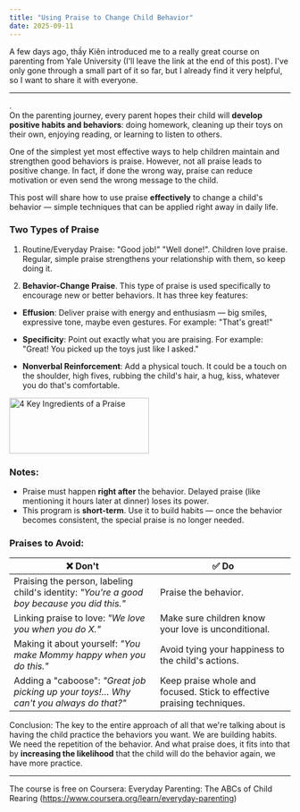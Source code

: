 ```yaml
---
title: "Using Praise to Change Child Behavior"
date: 2025-09-11
---
```


A few days ago, thầy Kiên introduced me to a really great course on parenting from Yale University (I'll leave the link at the end of this post). I've only gone through a small part of it so far, but I already find it very helpful, so I want to share it with everyone.

------------------------------------------
.    
On the parenting journey, every parent hopes their child will **develop positive habits and behaviors**: doing homework, cleaning up their toys on their own, enjoying reading, or learning to listen to others.

One of the simplest yet most effective ways to help children maintain and strengthen good behaviors is praise. However, not all praise leads to positive change. In fact, if done the wrong way, praise can reduce motivation or even send the wrong message to the child.

This post will share how to use praise **effectively** to change a child's behavior — simple techniques that can be applied right away in daily life.

### Two Types of Praise

1. Routine/Everyday Praise: "Good job!" "Well done!". Children love praise. Regular, simple praise strengthens your relationship with them, so keep doing it.

2. **Behavior-Change Praise**. This type of praise is used specifically to encourage new or better behaviors. It has three key features:

- **Effusion**: Deliver praise with energy and enthusiasm — big smiles, expressive tone, maybe even gestures. For example: "That's great!"

- **Specificity**: Point out exactly what you are praising. For example: "Great! You picked up the toys just like I asked."

- **Nonverbal Reinforcement**: Add a physical touch. It could be a touch on the shoulder, high fives, rubbing the child's hair, a hug, kiss, whatever you do that's comfortable.

<img src="https://d3c33hcgiwev3.cloudfront.net/imageAssetProxy.v1/2wQugHBtEeeX6BK-efaO0A_531e81ca6cd048b14cb143fe7437dd27_Screen-Shot-2017-07-24-at-8.41.34-AM.png" alt="4 Key Ingredients of a Praise" width="250" height="100">

### Notes:
- Praise must happen **right after** the behavior. Delayed praise (like mentioning it hours later at dinner) loses its power.
- This program is **short-term**. Use it to build habits — once the behavior becomes consistent, the special praise is no longer needed.

### Praises to Avoid:

| ❌ Don't                                                                 | ✅ Do                                                                 |
|--------------------------------------------------------------------------|----------------------------------------------------------------------|
| Praising the person, labeling child's identity: *"You're a good boy because you did this."* | Praise the behavior.                                                 |
| Linking praise to love: *"We love you when you do X."*                   | Make sure children know your love is unconditional.                   |
| Making it about yourself: *"You make Mommy happy when you do this."*     | Avoid tying your happiness to the child's actions.                    |
| Adding a "caboose": *"Great job picking up your toys!… Why can't you always do that?"* | Keep praise whole and focused. Stick to effective praising techniques. |

Conclusion: The key to the entire approach of all that we're talking about is having the child practice the behaviors you want. We are building habits. We need the repetition of the behavior. And what praise does, it fits into that by **increasing the likelihood** that the child will do the behavior again, we have more practice.

------------------------------------------

The course is free on Coursera: Everyday Parenting: The ABCs of Child Rearing (https://www.coursera.org/learn/everyday-parenting)
